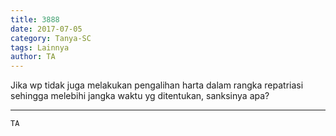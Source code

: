 ```yaml
---
title: 3888
date: 2017-07-05
category: Tanya-SC
tags: Lainnya
author: TA
---
```


Jika wp tidak juga melakukan pengalihan harta dalam rangka repatriasi sehingga melebihi jangka waktu yg ditentukan, sanksinya apa?

---



`TA`
